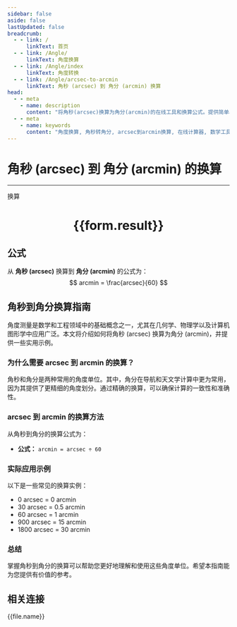 ```yaml
---
sidebar: false
aside: false
lastUpdated: false
breadcrumb:
  - - link: /
      linkText: 首页
  - - link: /Angle/
      linkText: 角度换算
  - - link: /Angle/index
      linkText: 角度转换
  - - link: /Angle/arcsec-to-arcmin
      linkText: 角秒 (arcsec) 到 角分 (arcmin) 换算
head:
  - - meta
    - name: description
      content: "将角秒(arcsec)换算为角分(arcmin)的在线工具和换算公式。提供简单易用的角度单位换算计算器。"
  - - meta
    - name: keywords
      content: "角度换算, 角秒转角分, arcsec到arcmin换算, 在线计算器, 数学工具, 单位换算"
---
```

# 角秒 (arcsec) 到 角分 (arcmin) 的换算
---
<script setup>
import { onMounted, reactive, inject, ref } from 'vue'
import { NButton, NForm, NFormItem, NInput, NInputNumber, NSelect, NCard, useMessage,NGrid ,NGi } from 'naive-ui'
import { defineClientComponent } from 'vitepress'
import { Angle } from '../../files';
const convert = inject('convert')

const form = reactive({
  number: null,
  result: '',
})

const convertHandler = () => {
  if (form.number !== null && !isNaN(form.number)) {
    const convertedValue = parseFloat(form.number) / 60
    form.result = `${form.number}arcsec = ${convertedValue.toFixed(4)}arcmin`
  } else {
    form.result = '请输入有效的数值。'
  }
}
</script>

<n-form size="large" :model="form">
  <n-form-item label="角秒 (arcsec)">
    <n-input-number v-model:value="form.number" placeholder="输入角秒" style="width: 100%" />
  </n-form-item>
  <n-form-item>
    <n-button type="primary" @click="convertHandler" block>换算</n-button>
  </n-form-item>
</n-form>

<n-card  embedded :bordered="false" hoverable>
  <div  style="text-align:center">
    <h1>{{form.result}}</h1>
  </div>
</n-card>

## 公式

从 **角秒 (arcsec)** 换算到 **角分 (arcmin)** 的公式为：
$$ arcmin = \frac{arcsec}{60} $$

## 角秒到角分换算指南

角度测量是数学和工程领域中的基础概念之一，尤其在几何学、物理学以及计算机图形学中应用广泛。本文将介绍如何将角秒 (arcsec) 换算为角分 (arcmin)，并提供一些实用示例。

### 为什么需要 arcsec 到 arcmin 的换算？

角秒和角分是两种常用的角度单位。其中，角分在导航和天文学计算中更为常用，因为其提供了更精细的角度划分。通过精确的换算，可以确保计算的一致性和准确性。

### arcsec 到 arcmin 的换算方法

从角秒到角分的换算公式为：

- **公式：** `arcmin = arcsec ÷ 60`

### 实际应用示例

以下是一些常见的换算实例：

- 0 arcsec = 0 arcmin
- 30 arcsec = 0.5 arcmin
- 60 arcsec = 1 arcmin
- 900 arcsec = 15 arcmin
- 1800 arcsec = 30 arcmin

### 总结

掌握角秒到角分的换算可以帮助您更好地理解和使用这些角度单位。希望本指南能为您提供有价值的参考。

## 相关连接
<n-grid x-gap="12" :cols="3">
  <n-gi v-for="(file, index) in Angle" :key="index">
    <n-button
      text
      tag="a"
      :href="file.path"
      type="primary"
    >
      {{file.name}}
    </n-button>
  </n-gi>
</n-grid>